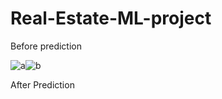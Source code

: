 # Real-Estate-ML-project

Before prediction

![a](https://user-images.githubusercontent.com/127354822/225730126-21857329-7f8b-4636-8816-87993f2b16e7.jpg)![b](https://user-images.githubusercontent.com/127354822/225730789-81739e59-51e8-4c50-896c-8f996b6a8213.jpg)


After Prediction


